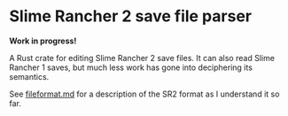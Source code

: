# Slime Rancher 2 save file parser

**Work in progress!**

A Rust crate for editing Slime Rancher 2 save files. It can also read Slime Rancher 1 saves, but much less work has gone into deciphering its semantics.

See [fileformat.md](fileformat.md) for a description of the SR2 format as I understand it so far.